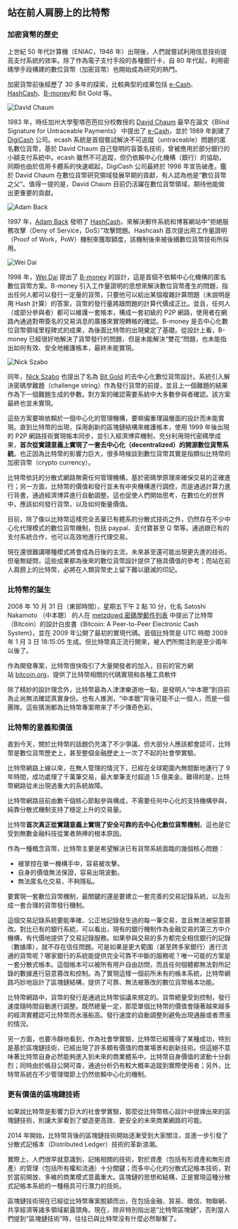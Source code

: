 ## 站在前人肩膀上的比特幣

### 加密貨幣的歷史

上世紀 50 年代計算機（ENIAC，1946 年）出現後，人們就嘗試利用信息技術提高支付系統的效率。除了作為電子支付手段的各種銀行卡，自 80 年代起，利用密碼學手段構建的數位貨幣（加密貨幣）也開始成為研究的熱門。

加密貨幣前後經歷了 30 多年的探索，比較典型的成果包括 [e-Cash](http://www.hit.bme.hu/~buttyan/courses/BMEVIHIM219/2009/Chaum.BlindSigForPayment.1982.PDF)、[HashCash](http://en.wikipedia.org/wiki/Hashcash)、[B-money](http://www.weidai.com/bmoney.txt)和 Bit Gold 等。

![David Chaum](_images/David_Chaum.png)

1983 年，時任加州大學聖塔芭芭拉分校教授的 [David Chaum](https://en.wikipedia.org/wiki/David_Chaum) 最早在論文《Blind Signature for Untraceable Payments》 中提出了 [e-Cash](http://www.hit.bme.hu/~buttyan/courses/BMEVIHIM219/2009/Chaum.BlindSigForPayment.1982.PDF)，並於 1989 年創建了 [DigiCash](https://en.wikipedia.org/wiki/Digicash) 公司。ecash 系統是首個嘗試解決不可追蹤（untraceable）問題的匿名數位貨幣，基於 David Chaum 自己發明的盲簽名技術，曾被應用於部分銀行的小額支付系統中。ecash 雖然不可追蹤，但仍依賴中心化機構（銀行）的協助，同期也由於信用卡體系的快速崛起，DigiCash 公司最終於 1998 年宣告破產。鑑於 David Chaum 在數位貨幣研究領域發展早期的貢獻，有人認為他是“數位貨幣之父”。值得一提的是，David Chaum 目前仍活躍在數位貨幣領域，期待他能做出更重要的貢獻。

![Adam Back](_images/Adam_Back.png)

1997 年，[Adam Back](https://en.wikipedia.org/wiki/Adam_Back) 發明了 [HashCash](http://en.wikipedia.org/wiki/Hashcash)，來解決郵件系統和博客網站中“拒絕服務攻擊（Deny of Service，DoS）”攻擊問題。Hashcash 首次提出用工作量證明（Proof of Work，PoW）機制來獲取額度，該機制後來被後續數位貨幣技術所採用。

![Wei Dai](_images/Wei_Dai.png)

1998 年，[Wei Dai](http://www.weidai.com) 提出了 [B-money](http://www.weidai.com/bmoney.txt) 的設計，這是首個不依賴中心化機構的匿名數位貨幣方案。B-money 引入工作量證明的思想來解決數位貨幣產生的問題，指出任何人都可以發行一定量的貨幣，只要他可以給出某個複雜計算問題（未說明是用 Hash 計算）的答案，貨幣的發行量將跟問題的計算代價成正比。並且，任何人（或部分參與者）都可以維護一套帳本，構成一套初級的 P2P 網路，使用者在網路內通過對帶簽名的交易消息的廣播來實現轉帳的確認。B-money 是去中心化數位貨幣領域里程碑式的成果，為後面比特幣的出現奠定了基礎。從設計上看，B-money 已經很好地解決了貨幣發行的問題，但是未能解決“雙花”問題，也未能指出如何有效、安全地維護帳本，最終未能實現。

![Nick Szabo](_images/Nick_Szabo.png)

同年，[Nick Szabo](http://szabo.best.vwh.net/) 也提出了名為 [Bit Gold](https://unenumerated.blogspot.com/2005/12/bit-gold.html) 的去中心化數位貨幣設計。系統引入解決密碼學難題（challenge string）作為發行貨幣的前提，並且上一個難題的結果作為下一個難題生成的參數。對方案的確認需要系統中大多數參與者確認。該方案最終也並未實現。

這些方案要嘛依賴於一個中心化的管理機構，要嘛偏重理論層面的設計而未能實現。直到比特幣的出現，採用創新的區塊鏈結構來維護帳本，使用 1999 年後出現的 P2P 網路技術實現帳本同步，並引入經濟博弈機制，充分利用現代密碼學成果，**首次從實踐意義上實現了一套去中心化（decentralized）的開源數位貨幣系統**。也正因為比特幣的影響力巨大，很多時候談到數位貨幣其實是指類似比特幣的加密貨幣（crypto currency）。

比特幣依託的分散式網路無需任何管理機構，基於密碼學原理來確保交易的正確進行；另一方面，比特幣的價值和發行並未有中央機構進行調控，而是通過計算力進行背書，通過經濟博弈進行自動調整。這也促使人們開始思考，在數位化的世界中，應該如何發行貨幣，以及如何衡量價值。

目前，除了像以比特幣這樣完全丟棄已有體系的分散式技術之外，仍然存在不少中心化代理模式的數位貨幣機制，包括 paypal、支付寶甚至 Q 幣等。通過跟已有的支付系統合作，也可以高效地進行代理交易。

現在還很難講哪種模式將會成為日後的主流，未來甚至還可能出現更先進的技術。但毫無疑問，這些成果都為後來的數位貨幣設計提供了極具價值的參考；而站在前人肩膀上的比特幣，必將在人類貨幣史上留下難以磨滅的印記。

### 比特幣的誕生
2008 年 10 月 31 日（東部時間），星期五下午 2 點 10 分，化名 Satoshi Nakamoto （中本聰） 的人在 [metzdowd 密碼學郵件列表](http://www.metzdowd.com/pipermail/cryptography/2008-October/014810.html) 中提出了比特幣（Bitcoin）的設計白皮書《Bitcoin: A Peer-to-Peer Electronic Cash System》，並在 2009 年公開了最初的實現代碼。首個比特幣是 UTC 時間 2009 年 1 月 3 日 18:15:05 生成。但比特幣真正流行開來，被人們所關注則是至少兩年以後了。

作為開發專案，比特幣很快吸引了大量開發者的加入，目前的官方網站 [bitcoin.org](http://bitcoin.org)，提供了比特幣相關的代碼實現和各種工具軟件

除了精妙的設計理念外，比特幣最為人津津樂道地一點，是發明人“中本聰”到目前為止尚無法確認真實身份。也有人推測，“中本聰”背後可能不止一個人，而是一個團隊。這些猜測都為比特幣專案帶來了不少傳奇色彩。

### 比特幣的意義和價值

直到今天，關於比特幣的話題仍充滿了不少爭議。但大部分人應該都會認可，比特幣是數位貨幣歷史上，甚至整個金融歷史上一次了不起的社會學實驗。

比特幣網路上線以來，在無人管理的情況下，已經在全球範圍內無間斷地運行了 9 年時間，成功處理了千萬筆交易，最大單筆支付超過 1.5 億美金。難得的是，比特幣網路從未出現過重大的系統故障。

比特幣網路目前由數千個核心節點參與構成，不需要任何中心化的支持機構參與，純靠分散式機制支持了穩定上升的交易量。

比特幣**首次真正從實踐意義上實現了安全可靠的去中心化數位貨幣機制**，這也是它受到無數金融科技從業者熱捧的根本原因。

作為一種概念貨幣，比特幣主要是希望解決已有貨幣系統面臨的幾個核心問題：

* 被掌控在單一機構手中，容易被攻擊。
* 自身的價值無法保證，容易出現波動。
* 無法匿名化交易，不夠隱私。

要實現一套數位貨幣機制，最關鍵的還是要建立一套完善的交易記錄系統，以及形成一套合理的貨幣發行機制。

這個交易記錄系統要能準確、公正地記錄發生過的每一筆交易，並且無法被惡意篡改。對比已有的銀行系統，可以看出，現有的銀行機制作為金融交易的第三方中介機構，有代價地提供了交易記錄服務。如果參與交易的多方都完全相信銀行的記錄（數據庫），就不存在信任問題。可是如果是更大範圍（甚至跨多家銀行）進行流通的貨幣呢？哪家銀行的系統能提供完全可靠不中斷的服務呢？唯一可能的方案是一套分散式帳本。這個帳本可以被所有用戶自由訪問，而且任何個體都無法對所記錄的數據進行惡意篡改和控制。為了實現這樣一個前所未有的帳本系統，比特幣網路巧妙地設計了區塊鏈結構，提供了可靠、無法被篡改的數位貨幣帳本功能。

比特幣網路中，貨幣的發行是通過比特幣協議來規定的。貨幣總量受到控制，發行速度隨時間自動進行調整。既然總量一定，那麼單個比特幣的價值會隨著越來越多的經濟實體認可比特幣而水漲船高。發行速度的自動調整則避免出現通脹或者滯漲的情況。

另一方面，也要冷靜地看到，作為社會學實驗，比特幣已經獲得了某種成功，特別是基於區塊鏈技術，已經出現了許多頗有價值的商業場景和創新技術。但這絕不意味著比特幣自身必然能夠進入到未來的商業體系中。比特幣自身價值的波動十分劇烈；同時由於帳目公開可查，通過分析仍有較大概率追蹤到實際使用者；另外，比特幣系統在不少管理環節上仍然依賴中心化的機制。

### 更有價值的區塊鏈技術

如果說比特幣是影響力巨大的社會學實驗，那麼從比特幣核心設計中提煉出來的區塊鏈技術，則讓大家看到了塑造更高效、更安全的未來商業網路的可能。

2014 年開始，比特幣背後的區塊鏈技術開始逐漸受到大家關注，並進一步引發了分散式記帳本（Distributed Ledger）技術的革新浪潮。

實際上，人們很早就意識到，記帳相關的技術，對於資產（包括有形資產和無形資產）的管理（包括所有權和流通）十分關鍵；而多中心化的分散式記帳本技術，對於當前開放、多維的商業模式意義重大。區塊鏈的思想和結構，正是實現這種分散式記帳本系統的一種極具可行潛力的技術。

區塊鏈技術現在已經從比特幣專案脫穎而出，在包括金融、貿易、徵信、物聯網、共享經濟等諸多領域嶄露頭角。現在，除非特別指出是“比特幣區塊鏈”，否則當人們提到“區塊鏈技術”時，往往已與比特幣沒有什麼必然聯繫了。
